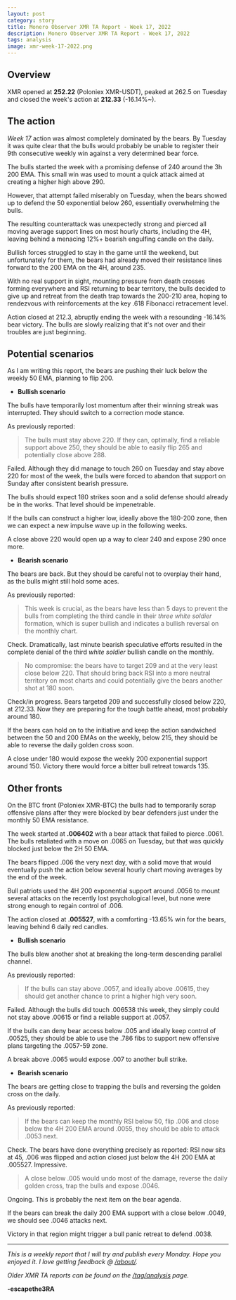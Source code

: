 ```yaml
---
layout: post
category: story
title: Monero Observer XMR TA Report - Week 17, 2022
description: Monero Observer XMR TA Report - Week 17, 2022
tags: analysis
image: xmr-week-17-2022.png
---
```


## Overview

XMR opened at **252.22** (Poloniex XMR-USDT), peaked at 262.5 on Tuesday and closed the week's action at **212.33** (-16.14%~).

## The action

*Week 17* action was almost completely dominated by the bears. By Tuesday it was quite clear that the bulls would probably be unable to register their 9th consecutive weekly win against a very determined bear force.

The bulls started the week with a promising defense of 240 around the 3h 200 EMA. This small win was used to mount a quick attack aimed at creating a higher high above 290. 

However, that attempt failed miserably on Tuesday, when the bears showed up to defend the 50 exponential below 260, essentially overwhelming the bulls.

The resulting counterattack was unexpectedly strong and pierced all moving average support lines on most hourly charts, including the 4H, leaving behind a menacing 12%+ bearish engulfing candle on the daily.

Bullish forces struggled to stay in the game until the weekend, but unfortunately for them, the bears had already moved their resistance lines forward to the 200 EMA on the 4H, around 235. 

With no real support in sight, mounting pressure from death crosses forming everywhere and RSI returning to bear territory, the bulls decided to give up and retreat from the death trap towards the 200-210 area, hoping to rendezvous with reinforcements at the key .618 Fibonacci retracement level.

Action closed at 212.3, abruptly ending the week with a resounding -16.14% bear victory. The bulls are slowly realizing that it's not over and their troubles are just beginning.

## Potential scenarios

As I am writing this report, the bears are pushing their luck below the weekly 50 EMA, planning to flip 200.

- **Bullish scenario**

The bulls have temporarily lost momentum after their winning streak was interrupted. They should switch to a correction mode stance.

As previously reported:

> The bulls must stay above 220. If they can, optimally, find a reliable support above 250, they should be able to easily flip 265 and potentially close above 288.

Failed. Although they did manage to touch 260 on Tuesday and stay above 220 for most of the week, the bulls were forced to abandon that support on Sunday after consistent bearish pressure.

The bulls should expect 180 strikes soon and a solid defense should already be in the works. That level should be impenetrable.

If the bulls can construct a higher low, ideally above the 180-200 zone, then we can expect a new impulse wave up in the following weeks. 

A close above 220 would open up a way to clear 240 and expose 290 once more.


- **Bearish scenario**

The bears are back. But they should be careful not to overplay their hand, as the bulls might still hold some aces.

As previously reported:

> This week is crucial, as the bears have less than 5 days to prevent the bulls from completing the third candle in their *three white soldier* formation, which is super bullish and indicates a bullish reversal on the monthly chart.

Check. Dramatically, last minute bearish speculative efforts resulted in the complete denial of the third *white soldier* bullish candle on the monthly.

> No compromise: the bears have to target 209 and at the very least close below 220. That should bring back RSI into a more neutral territory on most charts and could potentially give the bears another shot at 180 soon.

Check/in progress. Bears targeted 209 and successfully closed below 220, at 212.33. Now they are preparing for the tough battle ahead, most probably around 180.

If the bears can hold on to the initiative and keep the action sandwiched between the 50 and 200 EMAs on the weekly, below 215, they should be able to reverse the daily golden cross soon.

A close under 180 would expose the weekly 200 exponential support around 150. Victory there would force a bitter bull retreat towards 135. 

## Other fronts

On the BTC front (Poloniex XMR-BTC) the bulls had to temporarily scrap offensive plans after they were blocked by bear defenders just under the monthly 50 EMA resistance. 

The week started at **.006402** with a bear attack that failed to pierce .0061. The bulls retaliated with a move on .0065 on Tuesday, but that was quickly blocked just below the 2H 50 EMA. 

The bears flipped .006 the very next day, with a solid move that would eventually push the action below several hourly chart moving averages by the end of the week.

Bull patriots used the 4H 200 exponential support around .0056 to mount several attacks on the recently lost psychological level, but none were strong enough to regain control of .006.

The action closed at **.005527**, with a comforting -13.65% win for the bears, leaving behind 6 daily red candles.


- **Bullish scenario**

The bulls blew another shot at breaking the long-term descending parallel channel.

As previously reported:

> If the bulls can stay above .0057, and ideally above .00615, they should get another chance to print a higher high very soon. 

Failed. Although the bulls did touch .006538 this week, they simply could not stay above .00615 or find a reliable support at .0057. 

If the bulls can deny bear access below .005 and ideally keep control of .00525, they should be able to use the .786 fibs to support new offensive plans targeting the .0057-59 zone. 

A break above .0065 would expose .007 to another bull strike.

- **Bearish scenario**

The bears are getting close to trapping the bulls and reversing the golden cross on the daily.

As previously reported:

> If the bears can keep the monthly RSI below 50, flip .006 and close below the 4H 200 EMA around .0055, they should be able to attack .0053 next.

Check. The bears have done everything precisely as reported: RSI now sits at 45, .006 was flipped and action closed just below the 4H 200 EMA at .005527. Impressive.

> A close below .005 would undo most of the damage, reverse the daily golden cross, trap the bulls and expose .0046.

Ongoing. This is probably the next item on the bear agenda.

If the bears can break the daily 200 EMA support with a close below .0049, we should see .0046 attacks next. 

Victory in that region might trigger a bull panic retreat to defend .0038. 

---

*This is a weekly report that I will try and publish every Monday. Hope you enjoyed it. I love getting feedback @ [/about/](/about/).*

*Older XMR TA reports can be found on the [/tag/analysis](/tag/analysis) page.*

**-escapethe3RA**
